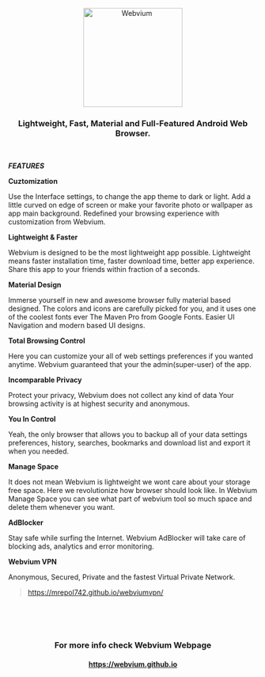 <p align="center">
<a href="https://mrepol742.github.io/webvium">
  <img alt="Webvium" src="https://mrepol742.github.io/images/webvium_transparent_icon.png" width="200px"/> 
  </a> 
  <h3 align="center">Lightweight, Fast, Material and Full-Featured Android Web Browser.</h3>
</p>
<br>


***FEATURES***


**Cuztomization**

Use the Interface settings, to change the app theme to dark or light. Add a little curved on edge of screen or make your favorite photo or wallpaper as app main background. Redefined your browsing experience with customization from Webvium.

**Lightweight & Faster**

Webvium is designed to be the most lightweight app possible. Lightweight means faster installation time, faster download time, better app experience. Share this app to your friends within fraction of a seconds.

**Material Design**

Immerse yourself in new and awesome browser fully material based designed. The colors and icons are carefully picked for you, and it uses one of the coolest fonts ever The Maven Pro from Google Fonts. Easier UI Navigation and modern based UI designs.

**Total Browsing Control**

Here you can customize your all of web settings preferences if you wanted anytime. Webvium guaranteed that your the admin(super-user) of the app.

**Incomparable Privacy**

Protect your privacy, Webvium does not collect any kind of data Your browsing activity is at highest security and anonymous.

**You In Control**

Yeah, the only browser that allows you to backup all of your data settings preferences, history, searches, bookmarks and download list and export it when you needed.

**Manage Space**

It does not mean Webvium is lightweight we wont care about your storage free space. Here we revolutionize how browser should look like. In Webvium Manage Space you can see what part of webvium tool so much space and delete them whenever you want.

**AdBlocker**

Stay safe while surfing the Internet. Webvium AdBlocker will take care of blocking ads, analytics and error monitoring.

**Webvium VPN**

Anonymous, Secured, Private and the fastest Virtual Private Network.
>https://mrepol742.github.io/webviumvpn/


<br>
<br>
<br>
<p align="center">
  <h3 align="center">For more info check Webvium Webpage</h3>
  <h4 align="center"><a href="https://webvium.github.io">https://webvium.github.io</a></h4>
</p>
<br>

